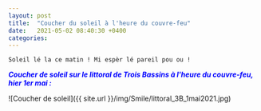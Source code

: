 ```yaml
---
layout: post
title:  "Coucher du soleil à l'heure du couvre-feu"
date:   2021-05-02 08:40:30 +0400
categories: 
---
```


`Soleil lé la ce matin ! Mi espèr lé pareil pou ou !` 

<span style="color: blue">***Coucher de soleil sur le littoral de Trois Bassins à l'heure du couvre-feu, hier 1er mai :***</span>

![Coucher de soleil]({{ site.url }}/img/Smile/littoral_3B_1mai2021.jpg)